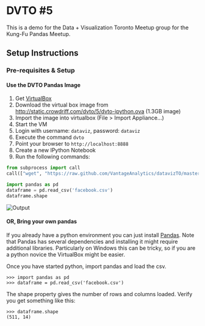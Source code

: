 DVTO #5
=======

This is a demo for the Data + Visualization Toronto Meetup group for the Kung-Fu Pandas Meetup.

## Setup Instructions
  
### Pre-requisites & Setup

#### Use the DVTO Pandas Image
1. Get [VirtualBox](https://www.virtualbox.org/wiki/Downloads)
2. Download the virtual box image from http://static.crowdriff.com/dvto/5/dvto-ipython.ova (1.3GB image)
2. Import the image into virtualbox (File > Import Appliance...)
3. Start the VM
4. Login with username: `dataviz`, password: `dataviz`
5. Execute the command `dvto`
6. Point your browser to `http://localhost:8888`
7. Create a new IPython Notebook
8. Run the following commands:

```python
from subprocess import call
call(["wget", "https://raw.github.com/VantageAnalytics/datavizTO/master/facebook.csv"])

import pandas as pd
dataframe = pd.read_csv('facebook.csv')
dataframe.shape
```

![Output](https://s3.amazonaws.com/uploads.hipchat.com/26540/160941/uZwPbAbvDNps64L/Screen%20Shot%202014-02-06%20at%203.27.15%20PM.png)

#### OR, Bring your own pandas
If you already have a python environment you can just install [Pandas](http://pandas.pydata.org/pandas-docs/stable/install.html).  Note that Pandas has several dependencies and installing it might require additional libraries.  Particularly on Windows this can be tricky, so if you are a python novice the VirtualBox might be easier.
  
Once you have started python, import pandas and load the csv.  

    >>> import pandas as pd
    >>> dataframe = pd.read_csv('facebook.csv')

The shape property gives the number of rows and columns loaded.  Verify you get something like this:

    >>> dataframe.shape
    (511, 14)

  

